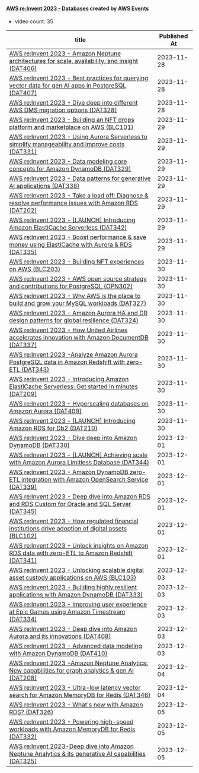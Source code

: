 

#### [AWS re:Invent 2023 - Databases](https://www.youtube.com/playlist?list=PL2yQDdvlhXf9KjNup2pbyxba2XeKelNFg) created by [AWS Events](https://www.youtube.com/channel/UCdoadna9HFHsxXWhafhNvKw)

* video count: 35 

| title                                                                                                                                               | Published At |
| --------------------------------------------------------------------------------------------------------------------------------------------------- | ------------ |
| [AWS re:Invent 2023 - Amazon Neptune architectures for scale, availability, and insight (DAT406)](https://www.youtube.com/watch?v=xAdWa0Ahiok)      | 2023-11-28   |
| [AWS re:Invent 2023 - Best practices for querying vector data for gen AI apps in PostgreSQL (DAT407)](https://www.youtube.com/watch?v=PhIC4JlYg7A)  | 2023-11-28   |
| [AWS re:Invent 2023 - Dive deep into different AWS DMS migration options (DAT328)](https://www.youtube.com/watch?v=82c8TXSVf7E)                     | 2023-11-28   |
| [AWS re:Invent 2023 - Building an NFT drops platform and marketplace on AWS (BLC101)](https://www.youtube.com/watch?v=e_f9s6GaSMQ)                  | 2023-11-29   |
| [AWS re:Invent 2023 - Using Aurora Serverless to simplify manageability and improve costs (DAT331)](https://www.youtube.com/watch?v=ecRje2wFO14)    | 2023-11-29   |
| [AWS re:Invent 2023 - Data modeling core concepts for Amazon DynamoDB (DAT329)](https://www.youtube.com/watch?v=l-Urbf4BaWg)                        | 2023-11-29   |
| [AWS re:Invent 2023 - Data patterns for generative AI applications (DAT338)](https://www.youtube.com/watch?v=7NBQ8Mwko54)                           | 2023-11-29   |
| [AWS re:Invent 2023 - Take a load off: Diagnose & resolve performance issues with Amazon RDS (DAT202)](https://www.youtube.com/watch?v=Ulj88e5Aqzg) | 2023-11-29   |
| [AWS re:Invent 2023 - [LAUNCH] Introducing Amazon ElastiCache Serverless (DAT342)](https://www.youtube.com/watch?v=YYStP97pbXo)                     | 2023-11-29   |
| [AWS re:Invent 2023 - Boost performance & save money using ElastiCache with Aurora & RDS (DAT335)](https://www.youtube.com/watch?v=jdBabfFSiWE)     | 2023-11-29   |
| [AWS re:Invent 2023 - Building NFT experiences on AWS (BLC203)](https://www.youtube.com/watch?v=sDn1Xg4CJp4)                                        | 2023-11-30   |
| [AWS re:Invent 2023 - AWS open source strategy and contributions for PostgreSQL (OPN302)](https://www.youtube.com/watch?v=kfJKR54arl0)              | 2023-11-30   |
| [AWS re:Invent 2023 - Why AWS is the place to build and grow your MySQL workloads (DAT327)](https://www.youtube.com/watch?v=0GBUSL8cDwo)            | 2023-11-30   |
| [AWS re:Invent 2023 - Amazon Aurora HA and DR design patterns for global resilience (DAT324)](https://www.youtube.com/watch?v=4NM9EB0IqEs)          | 2023-11-30   |
| [AWS re:Invent 2023 - How United Airlines accelerates innovation with Amazon DocumentDB (DAT337)](https://www.youtube.com/watch?v=0b17HAcJ71Q)      | 2023-11-30   |
| [AWS re:Invent 2023 -Analyze Amazon Aurora PostgreSQL data in Amazon Redshift with zero-ETL (DAT343)](https://www.youtube.com/watch?v=EsakQCP9wUk)  | 2023-11-30   |
| [AWS re:Invent 2023 - Introducing Amazon ElastiCache Serverless: Get started in minutes (DAT209)](https://www.youtube.com/watch?v=IvkHRizfXok)      | 2023-11-30   |
| [AWS re:Invent 2023 - Hyperscaling databases on Amazon Aurora (DAT409)](https://www.youtube.com/watch?v=YPH2qfcSuBs)                                | 2023-11-30   |
| [AWS re:Invent 2023 - [LAUNCH] Introducing Amazon RDS for Db2 (DAT210)](https://www.youtube.com/watch?v=47AV8KM4Z0g)                                | 2023-11-30   |
| [AWS re:Invent 2023 - Dive deep into Amazon DynamoDB (DAT330)](https://www.youtube.com/watch?v=ld-xoehkJuU)                                         | 2023-12-01   |
| [AWS re:Invent 2023 - [LAUNCH]  Achieving scale with Amazon Aurora Limitless Database (DAT344)](https://www.youtube.com/watch?v=a9FfjuVJ9d8)        | 2023-12-01   |
| [AWS re:Invent 2023 - Amazon DynamoDB zero-ETL integration with Amazon OpenSearch Service (DAT339)](https://www.youtube.com/watch?v=DOsQojGHXPo)    | 2023-12-01   |
| [AWS re:Invent 2023 - Deep dive into Amazon RDS and RDS Custom for Oracle and SQL Server (DAT345)](https://www.youtube.com/watch?v=-LqCFL2zvEw)     | 2023-12-01   |
| [AWS re:Invent 2023 - How regulated financial institutions drive adoption of digital assets (BLC102)](https://www.youtube.com/watch?v=lDZ9Be2J8NI)  | 2023-12-01   |
| [AWS re:Invent 2023 - Unlock insights on Amazon RDS data with zero-ETL to Amazon Redshift (DAT341)](https://www.youtube.com/watch?v=cGyRuUnPzFI)    | 2023-12-01   |
| [AWS re:Invent 2023 - Unlocking scalable digital asset custody applications on AWS (BLC103)](https://www.youtube.com/watch?v=QH21ZrXX51c)           | 2023-12-03   |
| [AWS re:Invent 2023 - Building highly resilient applications with Amazon DynamoDB (DAT333)](https://www.youtube.com/watch?v=ZrFb4PMNGjM)            | 2023-12-03   |
| [AWS re:Invent 2023 - Improving user experience at Epic Games using Amazon Timestream (DAT334)](https://www.youtube.com/watch?v=atzJdwPdU5I)        | 2023-12-03   |
| [AWS re:Invent 2023 - Deep dive into Amazon Aurora and its innovations (DAT408)](https://www.youtube.com/watch?v=je6GCOZ22lI)                       | 2023-12-03   |
| [AWS re:Invent 2023 - Advanced data modeling with Amazon DynamoDB (DAT410)](https://www.youtube.com/watch?v=PVUofrFiS_A)                            | 2023-12-03   |
| [AWS re:Invent 2023 -Amazon Neptune Analytics: New capabilities for graph analytics & gen AI (DAT208)](https://www.youtube.com/watch?v=c3TT6NTxqM4) | 2023-12-04   |
| [AWS re:Invent 2023 - Ultra-low latency vector search for Amazon MemoryDB for Redis (DAT346)](https://www.youtube.com/watch?v=AaMh3rdu-p0)          | 2023-12-04   |
| [AWS re:Invent 2023 - What's new with Amazon RDS? (DAT326)](https://www.youtube.com/watch?v=IFg8EZGtLsM)                                            | 2023-12-05   |
| [AWS re:Invent 2023 - Powering high-speed workloads with Amazon MemoryDB for Redis (DAT332)](https://www.youtube.com/watch?v=Grb6Z_RZ9PU)           | 2023-12-05   |
| [AWS re:Invent 2023-Deep dive into Amazon Neptune Analytics & its generative AI capabilities (DAT325)](https://www.youtube.com/watch?v=hGg7gKLHVnY) | 2023-12-05   |